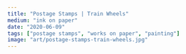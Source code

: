 ```yaml
---
title: "Postage Stamps | Train Wheels"
medium: "ink on paper"
date: "2020-06-09"
tags: ["postage stamps", "works on paper", "painting"]
image: "art/postage-stamps-train-wheels.jpg"
---
```

